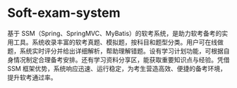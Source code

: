 # Soft-exam-system
基于 SSM（Spring、SpringMVC、MyBatis）的软考系统，是助力软考备考的实用工具。系统收录丰富的软考真题、模拟题，按科目和题型分类。用户可在线做题，系统实时评分并给出详细解析，帮助理解错题。设有学习计划功能，可根据自身情况制定合理备考安排。还有学习资料分享区，能获取重要知识点与经验。凭借 SSM 框架优势，系统响应迅速、运行稳定，为考生营造高效、便捷的备考环境，提升软考通过率。 
